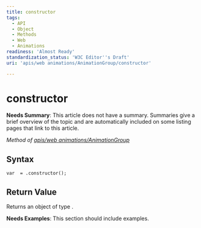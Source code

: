 ```yaml
---
title: constructor
tags:
  - API
  - Object
  - Methods
  - Web
  - Animations
readiness: 'Almost Ready'
standardization_status: 'W3C Editor''s Draft'
uri: 'apis/web animations/AnimationGroup/constructor'

---
```

# constructor

**Needs Summary**: This article does not have a summary. Summaries give a brief overview of the topic and are automatically included on some listing pages that link to this article.

*Method of [apis/web animations/AnimationGroup](/apis/web_animations/AnimationGroup)*

## Syntax

``` {.js}
var  = .constructor();
```

## Return Value

Returns an object of type .

**Needs Examples**: This section should include examples.

